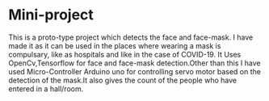 # Mini-project
This is a proto-type project which detects the face and face-mask. I have made it as it can be used in the places where wearing a mask is compulsary, like as hospitals and like in the case of COVID-19.
It Uses OpenCv,Tensorflow for face and face-mask detection.Other than this I have used Micro-Controller Arduino uno for controlling servo motor based on the detection of the mask.It also gives the count of the people who have entered in a hall/room.
